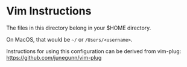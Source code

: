 # Vim Instructions

The files in this directory belong in your $HOME directory.

On MacOS, that would be `~/` or `/Users/<username>`.

Instructions for using this configuration can be derived from vim-plug: https://github.com/junegunn/vim-plug
